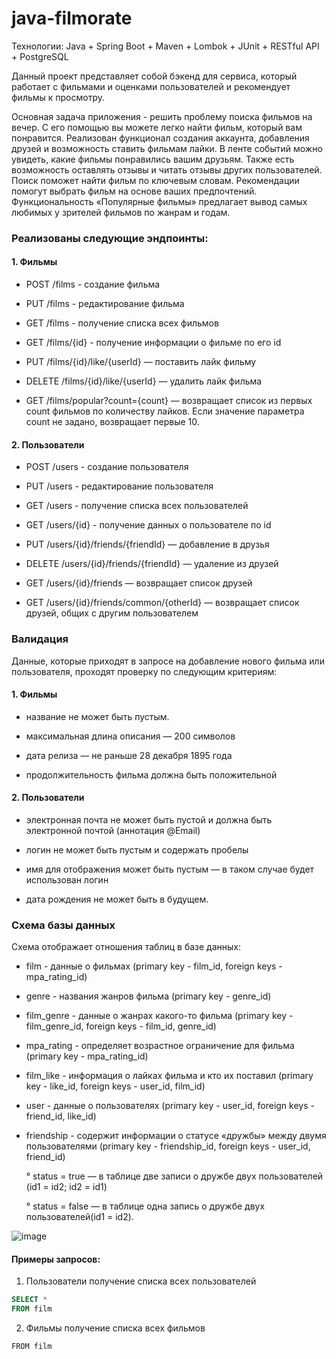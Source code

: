 # java-filmorate


Технологии: Java + Spring Boot + Maven + Lombok + JUnit + RESTful API + PostgreSQL


Данный проект представляет собой бэкенд для сервиса, который работает с фильмами и оценками пользователей и рекомендует фильмы к просмотру.

Основная задача приложения - решить проблему поиска фильмов на вечер. С его помощью вы можете легко найти фильм, который вам понравится. Реализован функционал создания аккаунта, добавления друзей и возможность ставить фильмам лайки. В ленте событий можно увидеть, какие фильмы понравились вашим друзьям. Также есть возможность оставлять отзывы и читать отзывы других пользователей. Поиск поможет найти фильм по ключевым словам. Рекомендации помогут выбрать фильм на основе ваших предпочтений. Функциональность «Популярные фильмы» предлагает вывод самых любимых у зрителей фильмов по жанрам и годам.

### Реализованы следующие эндпоинты:

#### 1. Фильмы
+ POST /films - создание фильма

+ PUT /films - редактирование фильма

+ GET /films - получение списка всех фильмов

+ GET /films/{id} - получение информации о фильме по его id

+ PUT /films/{id}/like/{userId} — поставить лайк фильму

+ DELETE /films/{id}/like/{userId} — удалить лайк фильма

+ GET /films/popular?count={count} — возвращает список из первых count фильмов по количеству лайков. Если значение параметра count не задано, возвращает первые 10.

#### 2. Пользователи

+ POST /users - создание пользователя

+ PUT /users - редактирование пользователя

+ GET /users - получение списка всех пользователей

+ GET /users/{id} - получение данных о пользователе по id

+ PUT /users/{id}/friends/{friendId} — добавление в друзья

+ DELETE /users/{id}/friends/{friendId} — удаление из друзей

+ GET /users/{id}/friends — возвращает список друзей

+ GET /users/{id}/friends/common/{otherId} — возвращает список друзей, общих с другим пользователем

### Валидация
Данные, которые приходят в запросе на добавление нового фильма или пользователя, проходят проверку по следующим критериям:

#### 1. Фильмы
 + название не может быть пустым.
 
 + максимальная длина описания — 200 символов
 
 + дата релиза — не раньше 28 декабря 1895 года
 
 + продолжительность фильма должна быть положительной

#### 2. Пользователи
 + электронная почта не может быть пустой и должна быть электронной почтой (аннотация @Email)
 
 + логин не может быть пустым и содержать пробелы
 
 + имя для отображения может быть пустым — в таком случае будет использован логин
 
 + дата рождения не может быть в будущем.

### Схема базы данных
Схема отображает отношения таблиц в базе данных:

+ film - данные о фильмах (primary key - film_id, foreign keys - mpa_rating_id)
+ genre - названия жанров фильма (primary key - genre_id)
+ film_genre - данные о жанрах какого-то фильма (primary key - film_genre_id, foreign keys - film_id, genre_id)
+ mpa_rating - определяет возрастное ограничение для фильма (primary key - mpa_rating_id)
+ film_like - информация о лайках фильма и кто их поставил (primary key - like_id, foreign keys - user_id, film_id)
+ user - данные о пользователях (primary key - user_id, foreign keys - friend_id, like_id)
+ friendship - содержит информации о статусе «дружбы» между двумя пользователями (primary key - friendship_id, foreign keys - user_id, friend_id)



   °  status = true — в таблице две записи о дружбе двух пользователей (id1 = id2; id2 = id1)
   
   °  status = false — в таблице одна запись о дружбе двух пользователей(id1 = id2).

![image](https://user-images.githubusercontent.com/118910569/235626817-6cd3bfc8-4d72-4ac7-bdf9-8d88be4eb96a.png)

#### Примеры запросов:




 1. Пользователи
 получение списка всех пользователей
 
 ```sql
 SELECT *
 FROM film
 ```
 

 2. Фильмы
 получение списка всех фильмов
 
 ```SELECT *
 FROM film
 ```

